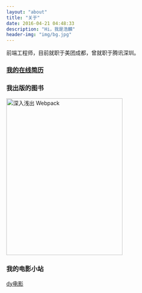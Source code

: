```yaml
---
layout: "about"
title: "关于"
date: 2016-04-21 04:48:33
description: "Hi，我是浩麟"
header-img: "img/bg.jpg"
---
```


前端工程师，目前就职于美团成都，曾就职于腾讯深圳。

### [我的在线简历](http://resume.wuhaolin.cn/)

### 我出版的图书
<a href="http://webpack.wuhaolin.cn/">
    <img src="http://p0.meituan.net/scarlett/df16c51ffb95186df6f75d8c0e22b965842464.png" width="306px" height="411px" alt="深入浅出 Webpack"/>
</a>

### 我的电影小站
<a href="https://dy.wuhaolin.cn/">dy电影</a>
